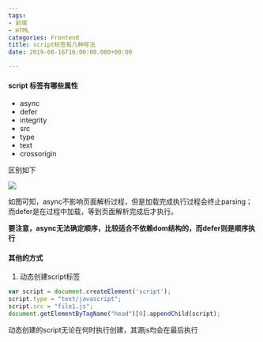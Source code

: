 ```yaml
---
tags:
- 前端
- HTML
categories: Frontend
title: script标签有几种写法
date: 2019-08-16T16:00:00.000+00:00

---
```

#### script 标签有哪些属性

* async
* defer
* integrity
* src
* type
* text
* crossorigin

区别如下

![](/media/16285181c4ab990d_goqvkh.png)

如图可知，async不影响页面解析过程，但是加载完成执行过程会终止parsing；
而defer是在过程中加载，等到页面解析完成后才执行。

**要注意，async无法确定顺序，比较适合不依赖dom结构的，而defer则是顺序执行**

#### 其他的方式

1. 动态创建script标签

```javascript
var script = document.createElement('script');
script.type = "text/javascript";
script.src = "file1.js";
document.getElementByTagName("head")[0].appendChild(script);
```

动态创建的script无论在何时执行创建，其源js均会在最后执行